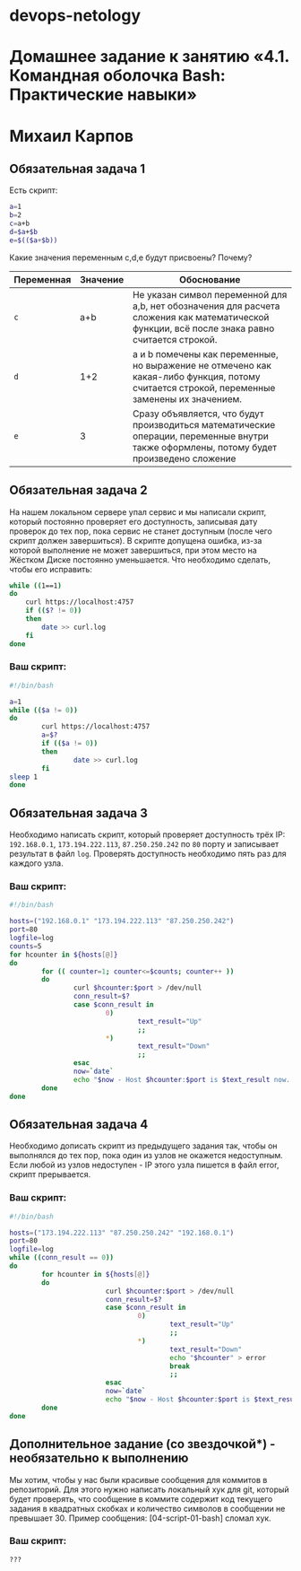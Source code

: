# devops-netology

# Домашнее задание к занятию «4.1. Командная оболочка Bash: Практические навыки»
# Михаил Карпов

## Обязательная задача 1

Есть скрипт:
```bash
a=1
b=2
c=a+b
d=$a+$b
e=$(($a+$b))
```

Какие значения переменным c,d,e будут присвоены? Почему?

| Переменная  | Значение | Обоснование                                                                                                                                    |
| ------------- |----------|------------------------------------------------------------------------------------------------------------------------------------------------|
| `c`  | a+b      | Не указан символ переменной для a,b, нет обозначения для расчета сложения как математической функции, всё после знака равно считается строкой. |
| `d`  | 1+2      | a и b помечены как переменные, но выражение не отмечено как какая-либо функция, потому считается строкой, переменные заменены их значением.    |
| `e`  | 3        | Сразу объявляется, что будут производиться математические операции, переменные внутри также оформлены, потому будет произведено сложение       |


## Обязательная задача 2
На нашем локальном сервере упал сервис и мы написали скрипт, который постоянно проверяет его доступность, записывая дату проверок до тех пор, пока сервис не станет доступным (после чего скрипт должен завершиться). В скрипте допущена ошибка, из-за которой выполнение не может завершиться, при этом место на Жёстком Диске постоянно уменьшается. Что необходимо сделать, чтобы его исправить:
```bash
while ((1==1)
do
	curl https://localhost:4757
	if (($? != 0))
	then
		date >> curl.log
	fi
done
```

### Ваш скрипт:
```bash
#!/bin/bash

a=1
while (($a != 0))
do
        curl https://localhost:4757
        a=$?
        if (($a != 0))
        then
                date >> curl.log
        fi
sleep 1
done

```

## Обязательная задача 3
Необходимо написать скрипт, который проверяет доступность трёх IP: `192.168.0.1`, `173.194.222.113`, `87.250.250.242` по `80` порту и записывает результат в файл `log`. Проверять доступность необходимо пять раз для каждого узла.

### Ваш скрипт:
```bash
#!/bin/bash

hosts=("192.168.0.1" "173.194.222.113" "87.250.250.242")
port=80
logfile=log
counts=5
for hcounter in ${hosts[@]}
do      
        for (( counter=1; counter<=$counts; counter++ ))
        do
                curl $hcounter:$port > /dev/null
                conn_result=$?
                case $conn_result in
                        0)
                                text_result="Up"
                                ;;
                        *)
                                text_result="Down"
                                ;;
                esac
                now=`date`
                echo "$now - Host $hcounter:$port is $text_result now. This is $counter count" >> log
        done
done
```

## Обязательная задача 4
Необходимо дописать скрипт из предыдущего задания так, чтобы он выполнялся до тех пор, пока один из узлов не окажется недоступным. Если любой из узлов недоступен - IP этого узла пишется в файл error, скрипт прерывается.

### Ваш скрипт:
```bash
#!/bin/bash

hosts=("173.194.222.113" "87.250.250.242" "192.168.0.1")
port=80
logfile=log
while ((conn_result == 0))
do
        for hcounter in ${hosts[@]}
        do      
                        curl $hcounter:$port > /dev/null
                        conn_result=$?
                        case $conn_result in
                                0)
                                        text_result="Up"
                                        ;;
                                *)
                                        text_result="Down"
                                        echo "$hcounter" > error
                                        break
                                        ;;
                        esac
                        now=`date`
                        echo "$now - Host $hcounter:$port is $text_result now." >> log
        done
done
```

## Дополнительное задание (со звездочкой*) - необязательно к выполнению

Мы хотим, чтобы у нас были красивые сообщения для коммитов в репозиторий. Для этого нужно написать локальный хук для git, который будет проверять, что сообщение в коммите содержит код текущего задания в квадратных скобках и количество символов в сообщении не превышает 30. Пример сообщения: \[04-script-01-bash\] сломал хук.

### Ваш скрипт:
```bash
???
```